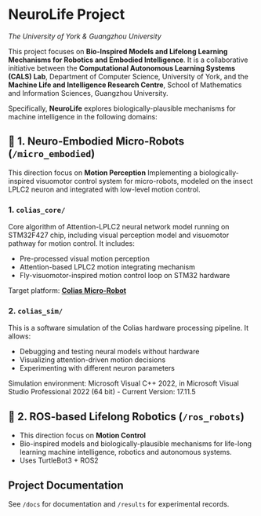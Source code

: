 # NeuroLife Project  
*The University of York & Guangzhou University*

This project focuses on **Bio-Inspired Models and Lifelong Learning Mechanisms for Robotics and Embodied Intelligence**. It is a collaborative initiative between the **Computational Autonomous Learning Systems (CALS) Lab**, Department of Computer Science, University of York, and the **Machine Life and Intelligence Research Centre**, School of Mathematics and Information Sciences, Guangzhou University.

Specifically, **NeuroLife** explores biologically-plausible mechanisms for machine intelligence in the following domains:



## 🔹 1. Neuro-Embodied Micro-Robots (`/micro_embodied`)

This direction focus on **Motion Perception**
Implementing a biologically-inspired visuomotor control system for micro-robots, modeled on the insect LPLC2 neuron and integrated with low-level motion control.

### 1. `colias_core/`
Core algorithm of Attention-LPLC2 neural network model running on STM32F427 chip, including visual perception model and visuomotor pathway for motion control. It includes:

- Pre-processed visual motion perception
- Attention-based LPLC2 motion integrating mechanism
- Fly-visuomotor-inspired motion control loop on STM32 hardware

Target platform: [**Colias Micro-Robot**](https://link.springer.com/chapter/10.1007/978-3-319-96728-8_17)

### 2. `colias_sim/`
This is a software simulation of the Colias hardware processing pipeline. It allows:

- Debugging and testing neural models without hardware
- Visualizing attention-driven motion decisions
- Experimenting with different neuron parameters

Simulation environment: Microsoft Visual C++ 2022, in Microsoft Visual Studio Professional 2022 (64 bit) - Current
Version: 17.11.5




## 🔹 2. ROS-based Lifelong Robotics (`/ros_robots`)
- This direction focus on **Motion Control**
- Bio-inspired models and biologically-plausible mechanisms for life-long learning machine intelligence, robotics and autonomous systems.
- Uses TurtleBot3 + ROS2




##  Project Documentation
See `/docs` for documentation and `/results` for experimental records.

